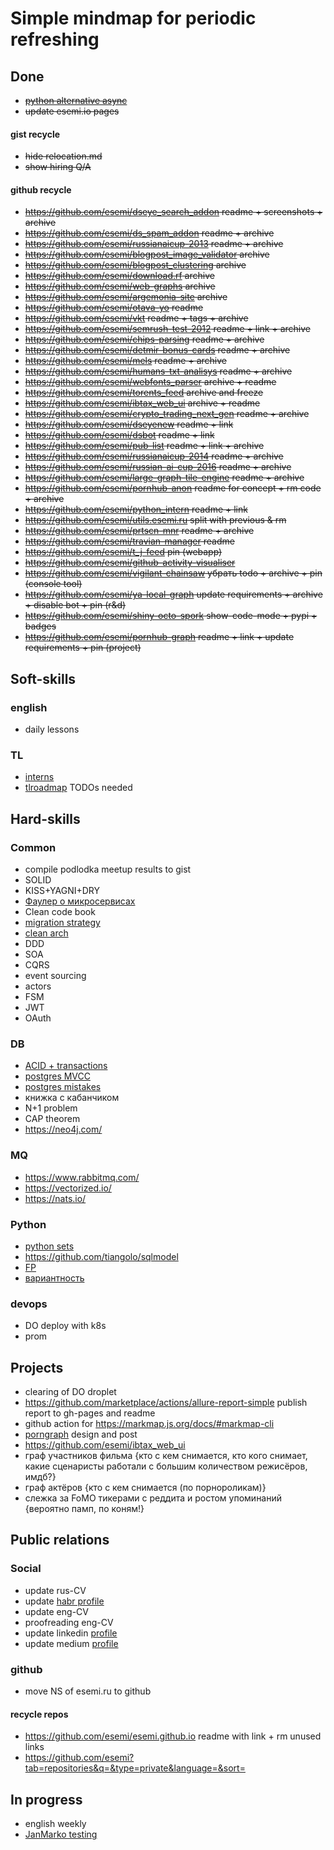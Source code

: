 # Simple mindmap for periodic refreshing 

## Done
- ~~[python alternative async](https://github.com/python-trio/trio)~~
- ~~update esemi.io pages~~

#### gist recycle
- ~~hide relocation.md~~
- ~~show hiring Q/A~~

#### github recycle
- ~~<https://github.com/esemi/dseye_search_addon> readme + screenshots + archive~~
- ~~<https://github.com/esemi/ds_spam_addon> readme + archive~~ 
- ~~<https://github.com/esemi/russianaicup-2013> readme + archive~~ 
- ~~<https://github.com/esemi/blogpost_image_validator> archive~~
- ~~<https://github.com/esemi/blogpost_clustering> archive~~
- ~~<https://github.com/esemi/download.rf> archive~~
- ~~<https://github.com/esemi/web-graphs> archive~~
- ~~<https://github.com/esemi/argemonia-site> archive~~
- ~~<https://github.com/esemi/otava-yo> readme~~
- ~~<https://github.com/esemi/vkt> readme + tags + archive~~
- ~~<https://github.com/esemi/semrush-test-2012> readme + link + archive~~
- ~~<https://github.com/esemi/chips-parsing> readme + archive~~
- ~~<https://github.com/esemi/detmir-bonus-cards> readme + archive~~
- ~~<https://github.com/esemi/mels> readme + archive~~
- ~~<https://github.com/esemi/humans-txt-analisys> readme + archive~~
- ~~<https://github.com/esemi/webfonts_parser> archive + readme~~
- ~~<https://github.com/esemi/torents_feed> archive and freeze~~
- ~~<https://github.com/esemi/ibtax_web_ui> archive + readme~~
- ~~<https://github.com/esemi/crypto_trading_next_gen> readme + archive~~
- ~~<https://github.com/esemi/dseyenew> readme + link~~
- ~~<https://github.com/esemi/dsbot> readme + link~~
- ~~<https://github.com/esemi/pub-list> readme + link + archive~~
- ~~<https://github.com/esemi/russianaicup-2014> readme + archive~~
- ~~<https://github.com/esemi/russian-ai-cup-2016> readme + archive~~
- ~~<https://github.com/esemi/large-graph-tile-engine> readme + archive~~
- ~~<https://github.com/esemi/pornhub-anon> readme for concept + rm code + archive~~
- ~~<https://github.com/esemi/python_intern> readme + link~~
- ~~<https://github.com/esemi/utils.esemi.ru> split with previous & rm~~
- ~~<https://github.com/esemi/prtscn-mnr> readme + archive~~
- ~~<https://github.com/esemi/travian-manager> readme~~
- ~~<https://github.com/esemi/t_j-feed> pin (webapp)~~
- ~~<https://github.com/esemi/github-activity-visualiser>~~
- ~~<https://github.com/esemi/vigilant-chainsaw> убрать todo + archive + pin (console tool)~~
- ~~<https://github.com/esemi/ya-local-graph> update requirements + archive + disable bot + pin (r&d)~~
- ~~<https://github.com/esemi/shiny-octo-spork> show-code-mode + pypi + badges~~
- ~~<https://github.com/esemi/pornhub-graph> readme + link + update requirements + pin (project)~~

## Soft-skills

### english
- daily lessons

### TL 
- [interns](https://habr.com/ru/company/raiffeisenbank/blog/526342/)
- [tlroadmap](https://tlroadmap.io/guide.html#%D0%B4%D0%BB%D1%8F-%D1%81%D0%BE%D1%81%D1%82%D0%B0%D0%B2%D0%BB%D0%B5%D0%BD%D0%B8%D1%8F-%D0%BF%D0%BB%D0%B0%D0%BD%D0%B0-%D1%80%D0%B0%D0%B7%D0%B2%D0%B8%D1%82%D0%B8%D1%8F) TODOs needed


## Hard-skills

### Common
- compile podlodka meetup results to gist
- SOLID
- KISS+YAGNI+DRY
- [Фаулер о микросервисах](https://habr.com/ru/post/249183/)
- Clean code book
- [migration strategy](https://roadmap.sh/backend)
- [clean arch](https://habr.com/ru/company/exness/blog/494370/)
- DDD
- SOA
- CQRS
- event sourcing
- actors
- FSM
- JWT
- OAuth

### DB
- [ACID + transactions](https://postgrespro.ru/docs/postgrespro/10/tutorial-transactions)
- [postgres MVCC](https://habr.com/ru/company/postgrespro/blog/442804/)
- [postgres mistakes](https://habr.com/ru/company/postgrespro/blog/443792/)
- книжка с кабанчиком
- N+1 problem
- CAP theorem
- <https://neo4j.com/>

### MQ
- <https://www.rabbitmq.com/>
- <https://vectorized.io/>
- <https://nats.io/>


### Python
- [python sets](https://habr.com/ru/post/516858/)
- <https://github.com/tiangolo/sqlmodel>
- [FP](https://habr.com/ru/post/505928/)
- [вариантность](https://habr.com/ru/post/218753/)

### devops
- DO deploy with k8s
- prom

## Projects
- clearing of DO droplet
- <https://github.com/marketplace/actions/allure-report-simple> publish report to gh-pages and readme
- github action for <https://markmap.js.org/docs/#markmap-cli>
- [porngraph](https://pgraph.esemi.ru/) design and post
- <https://github.com/esemi/ibtax_web_ui>
- граф участников фильма {кто с кем снимается, кто кого снимает, какие сценаристы работали с большим количеством режисёров, имдб?}
- граф актёров {кто с кем снимается (по порнороликам)}
- слежка за FoMO тикерами с реддита и ростом упоминаний {вероятно памп, по коням!}

## Public relations

### Social
- update rus-CV
- update [habr profile](https://career.habr.com/esemi)
- update eng-CV
- proofreading eng-CV
- update linkedin [profile](https://www.linkedin.com/in/esemi/)
- update medium [profile](https://medium.com/@esemiko)

### github
- move NS of esemi.ru to github

#### recycle repos
- <https://github.com/esemi/esemi.github.io> readme with link + rm unused links
- <https://github.com/esemi?tab=repositories&q=&type=private&language=&sort=>


## In progress
- english weekly
- [JanMarko testing](https://github.com/esemi/reimagined-winner)
